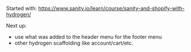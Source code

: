 Started with: https://www.sanity.io/learn/course/sanity-and-shopify-with-hydrogen/

Next up:
* use what was added to the header menu for the footer menu
* other hydrogen scaffolding like account/cart/etc.